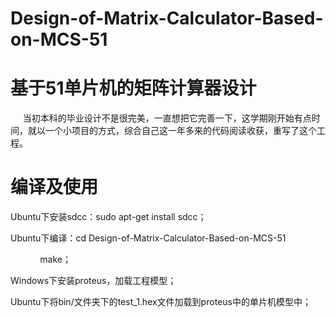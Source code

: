 # Design-of-Matrix-Calculator-Based-on-MCS-51
# 基于51单片机的矩阵计算器设计
      当初本科的毕业设计不是很完美，一直想把它完善一下，这学期刚开始有点时间，就以一个小项目的方式，综合自己这一年多来的代码阅读收获，重写了这个工程。
# 编译及使用
Ubuntu下安装sdcc：sudo apt-get install sdcc；

Ubuntu下编译：cd Design-of-Matrix-Calculator-Based-on-MCS-51

             make；

Windows下安装proteus，加载工程模型；

Ubuntu下将bin/文件夹下的test_1.hex文件加载到proteus中的单片机模型中；
